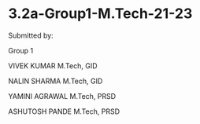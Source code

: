 # 3.2a-Group1-M.Tech-21-23


Submitted by:

Group 1

VIVEK KUMAR M.Tech, GID

NALIN SHARMA M.Tech, GID

YAMINI AGRAWAL  M.Tech, PRSD

ASHUTOSH PANDE M.Tech, PRSD
